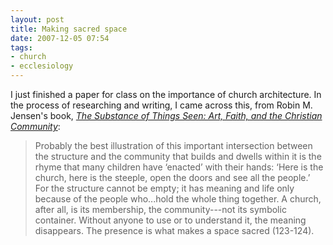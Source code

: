 ```yaml
---
layout: post
title: Making sacred space
date: 2007-12-05 07:54
tags:
- church
- ecclesiology
---
```

I just finished a paper for class on the importance of church architecture. In the process of researching and writing, I came across this, from Robin M. Jensen's book, *[The Substance of Things Seen: Art, Faith, and the Christian Community](http://www.amazon.com/Substance-Things-Seen-Christian-Liturgical/dp/0802827969/ref=pd_bbs_sr_1?ie=UTF8&s=books&qid=1196878123&sr=8-1)*:

<blockquote>
Probably the best illustration of this important intersection between the structure and the community that builds and dwells within it is the rhyme that many children have ‘enacted’ with their hands: ‘Here is the church, here is the steeple, open the doors and see all the people.’ For the structure cannot be empty; it has meaning and life only because of the people who...hold the whole thing together. A church, after all, is its membership, the community---not its symbolic container. Without anyone to use or to understand it, the meaning disappears. The presence is what makes a space sacred (123-124).
</blockquote>
